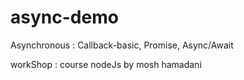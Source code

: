 # async-demo

Asynchronous : Callback-basic,  Promise,  Async/Await

workShop : course nodeJs by mosh hamadani
